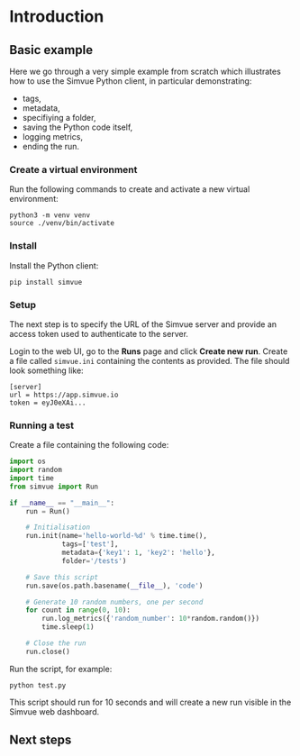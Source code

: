 # Introduction

## Basic example

Here we go through a very simple example from scratch which illustrates how to use
the Simvue Python client, in particular demonstrating:

* tags,
* metadata,
* specifiying a folder,
* saving the Python code itself,
* logging metrics,
* ending the run.

### Create a virtual environment

Run the following commands to create and activate a new virtual environment:
```
python3 -m venv venv
source ./venv/bin/activate
```

### Install

Install the Python client:
```
pip install simvue
```

### Setup

The next step is to specify the URL of the Simvue server and provide an access token used to authenticate to the server.

Login to the web UI, go to the **Runs** page and click **Create new run**. Create a file called `simvue.ini` containing
the contents as provided.
The file should look something like:
```
[server]
url = https://app.simvue.io
token = eyJ0eXAi...
```

### Running a test

Create a file containing the following code:
```  py
import os
import random
import time
from simvue import Run

if __name__ == "__main__":
    run = Run()

    # Initialisation
    run.init(name='hello-world-%d' % time.time(),
             tags=['test'],
             metadata={'key1': 1, 'key2': 'hello'},
             folder='/tests')

    # Save this script
    run.save(os.path.basename(__file__), 'code')

    # Generate 10 random numbers, one per second
    for count in range(0, 10):
        run.log_metrics({'random_number': 10*random.random()})
        time.sleep(1)

    # Close the run
    run.close()
```

Run the script, for example:
```
python test.py
```

This script should run for 10 seconds and will create a new run visible in the Simvue web dashboard.


## Next steps
